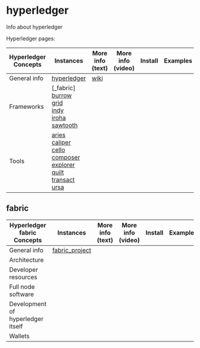 # hyperledger
Info about hyperledger


Hyperledger pages:

 
| Hyperledger Concepts      | Instances                | More info (text) | More info (video) |   Install  |  Examples |
| ---------------           |  ---------               | ---------       | ---------          | ---------  |  -------- | 
| General info              | [hyperledger]            | [wiki]
| Frameworks                | [_fabric]<br>[burrow]<br>[grid]<br>[indy]<br>[iroha]<br>[sawtooth]
| Tools                     | [aries]<br>[caliper]<br>[cello]<br>[composer]<br>[explorer]<br>[quilt]<br>[transact]<br>[ursa]

[hyperledger]:  https://www.hyperledger.org/projects
[wiki]: https://wiki.hyperledger.org

[fabric]:   #fabric
[burrow]:   https://www.hyperledger.org/projects/burrow
[grid]:     https://www.hyperledger.org/projects/grid
[indy]:     https://www.hyperledger.org/projects/indy
[iroha]:    https://www.hyperledger.org/projects/iroha
[sawtooth]: https://www.hyperledger.org/projects/sawtooth

[aries]:    https://www.hyperledger.org/projects/aries
[caliper]:  https://www.hyperledger.org/projects/caliper
[cello]:    https://www.hyperledger.org/projects/cello
[composer]: https://www.hyperledger.org/projects/composer
[explorer]: https://www.hyperledger.org/projects/explorer
[quilt]:    https://www.hyperledger.org/projects/quilt
[transact]: https://www.hyperledger.org/projects/transact
[ursa]:     https://www.hyperledger.org/projects/ursa


## fabric
| Hyperledger fabric Concepts      | Instances            | More info (text) | More info (video) |   Install  |  Examples |
| ---------------                  |  ---------               | ---------       | ---------          | ---------  |  -------- | 
| General info                     | [fabric_project]
| Architecture                     | 
| Developer resources              | 
| Full node software               | 
| Development of hyperledger itself| 
| Wallets
 
[fabric_project]: https://www.hyperledger.org/projects/fabric

